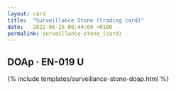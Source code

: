 ```yaml
---
layout: card
title:  "Surveillance Stone (trading card)"
date:   2022-06-25 08:44:00 +0100
permalink: surveillance-stone_(card)
---
```


## DOAp &middot; EN-019 U

{% include templates/surveillance-stone-doap.html %}